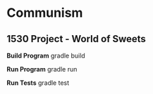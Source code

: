 # Communism
## 1530 Project - World of Sweets

**Build Program**
gradle build

**Run Program**
gradle run

**Run Tests**
gradle test
